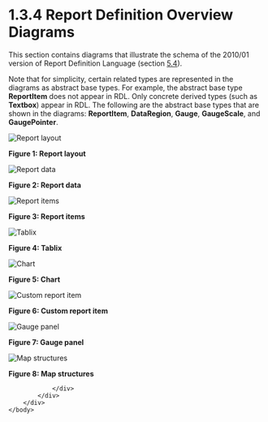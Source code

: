 <html dir="LTR" xmlns:mshelp="http://msdn.microsoft.com/mshelp" xmlns:ddue="http://ddue.schemas.microsoft.com/authoring/2003/5" xmlns:xlink="http://www.w3.org/1999/xlink" xmlns:tool="http://www.microsoft.com/tooltip">
    <head>
        <meta http-equiv="Content-Type" content="text/html; CHARSET=utf-8"></meta>
        <meta name="save" content="history"></meta>
        <title>1.3.4 Report Definition Overview Diagrams</title>
        <xml>
            <mshelp:toctitle title="1.3.4 Report Definition Overview Diagrams"></mshelp:toctitle>
            <mshelp:rltitle title="[MS-RDL]: Report Definition Overview Diagrams"></mshelp:rltitle>
            <mshelp:keyword index="A" term="40ee4bb9-ccf1-412b-8856-b1c32e803f45"></mshelp:keyword>
            <mshelp:attr name="DCSext.ContentType" value="open specification"></mshelp:attr>
            <mshelp:attr name="AssetID" value="40ee4bb9-ccf1-412b-8856-b1c32e803f45"></mshelp:attr>
            <mshelp:attr name="TopicType" value="kbRef"></mshelp:attr>
            <mshelp:attr name="DCSext.Title" value="[MS-RDL]: Report Definition Overview Diagrams" />
        </xml>
    </head>
    <body>
        <div id="header">
            <h1 class="heading">1.3.4 Report Definition Overview Diagrams</h1>
        </div>
        <div id="mainSection">
            <div id="mainBody">
                <div id="allHistory" class="saveHistory"></div>
                <div id="sectionSection0" class="section" name="collapseableSection">
                    

<p>This section contains diagrams that illustrate the schema of
the 2010/01 version of Report Definition Language (section <a href="3428e690-a348-4ec7-8a6a-8efb42d2cdee.md">5.4</a>).</p>

<p>Note that for simplicity, certain related types are
represented in the diagrams as abstract base types. For example, the abstract
base type <b>ReportItem</b> does not appear in RDL. Only concrete derived types
(such as <b>Textbox</b>) appear in RDL. The following are the abstract base
types that are shown in the diagrams: <b>ReportItem</b>, <b>DataRegion</b>, <b>Gauge</b>,
<b>GaugeScale</b>, and <b>GaugePointer</b>.</p>

<p><img src="MS-RDL_files/image001.png" alt="Report layout" title="Report layout"></p>

<p><b>Figure 1: Report layout</b></p>

<p><img id="MS-RDL_pict5caaa426-ea90-ae9e-403b-9c53b3c6453f.png" src="MS-RDL_files/image002.png" alt="Report data" title="Report data"></p>

<p><b>Figure 2: Report data</b></p>

<p><img id="MS-RDL_pictfa82f99b-0126-4abd-30e5-8b2915a95299.png" src="MS-RDL_files/image003.png" alt="Report items" title="Report items"></p>

<p><b>Figure 3: Report items</b></p>

<p><img id="MS-RDL_pict6f4274a3-947b-7a1d-5ba2-e8ee728a10a7.png" src="MS-RDL_files/image004.png" alt="Tablix" title="Tablix"></p>

<p><b>Figure 4: Tablix</b></p>

<p><img src="MS-RDL_files/image005.png" alt="Chart" title="Chart"></p>

<p><b>Figure 5: Chart</b></p>

<p><img src="MS-RDL_files/image006.png" alt="Custom report item" title="Custom report item"></p>

<p><b>Figure 6: Custom report item</b></p>

<p><img src="MS-RDL_files/image007.png" alt="Gauge panel" title="Gauge panel"></p>

<p><b>Figure 7: Gauge panel</b></p>

<p><img id="MS-RDL_pictfaafc1c9-e2b9-fdc3-7c4f-4c8b8efb6b8f.png" src="MS-RDL_files/image008.png" alt="Map structures" title="Map structures"></p>

<p><b>Figure 8: Map structures</b></p>


                </div>
            </div>
        </div>
    </body>
</html>